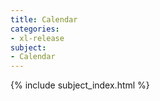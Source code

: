 ```yaml
---
title: Calendar
categories:
- xl-release
subject:
- Calendar
---
```


{% include subject_index.html %}
